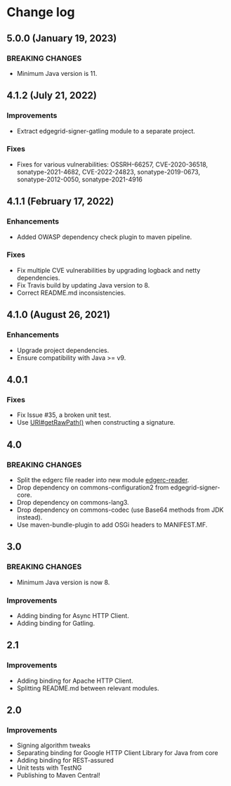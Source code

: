 # Change log

## 5.0.0 (January 19, 2023)

### BREAKING CHANGES

*  Minimum Java version is 11.

## 4.1.2 (July 21, 2022)

### Improvements

* Extract edgegrid-signer-gatling module to a separate project.

### Fixes

* Fixes for various vulnerabilities: OSSRH-66257, CVE-2020-36518, sonatype-2021-4682, CVE-2022-24823, sonatype-2019-0673, sonatype-2012-0050, sonatype-2021-4916

## 4.1.1 (February 17, 2022)

### Enhancements

* Added OWASP dependency check plugin to maven pipeline.

### Fixes

* Fix multiple CVE vulnerabilities by upgrading logback and netty dependencies.
* Fix Travis build by updating Java version to 8.
* Correct README.md inconsistencies.

## 4.1.0 (August 26, 2021)

### Enhancements

* Upgrade project dependencies.
* Ensure compatibility with Java >= v9.

## 4.0.1

### Fixes

* Fix Issue #35, a broken unit test.
* Use [URI#getRawPath()](https://docs.oracle.com/javase/8/docs/api/java/net/URI.html#getRawPath--) when constructing a signature.

## 4.0

### BREAKING CHANGES

* Split the edgerc file reader into new module [edgerc-reader](edgerc-reader).
* Drop dependency on commons-configuration2 from edgegrid-signer-core.
* Drop dependency on commons-lang3.
* Drop dependency on commons-codec (use Base64 methods from JDK instead).
* Use maven-bundle-plugin to add OSGi headers to MANIFEST.MF.

## 3.0

### BREAKING CHANGES

* Minimum Java version is now 8.

### Improvements

* Adding binding for Async HTTP Client.
* Adding binding for Gatling.

## 2.1

### Improvements

* Adding binding for Apache HTTP Client.
* Splitting README.md between relevant modules.

## 2.0

### Improvements

* Signing algorithm tweaks
* Separating binding for Google HTTP Client Library for Java from core
* Adding binding for REST-assured
* Unit tests with TestNG
* Publishing to Maven Central!